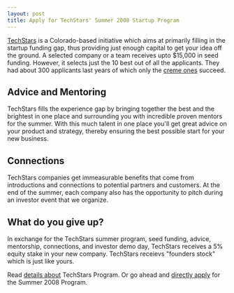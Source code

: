```yaml
---
layout: post
title: Apply for TechStars' Summer 2008 Startup Program
---
```


<a href="http://www.techstars.org/">TechStars</a> is a Colorado-based initiative which aims at primarily filling in the startup funding gap, thus providing just enough capital to get your idea off the ground. A selected company or a team receives upto $15,000 in seed funding. However, it selects just the 10 best out of all the applicants. They had about 300 applicants last years of which only the <a href="http://www.techstars.org/companies/">creme ones</a> succeed.

## Advice and Mentoring

TechStars fills the experience gap by bringing together the best and the brightest in one place and surrounding you with incredible proven mentors for the summer. With this much talent in one place you'll get great advice on your product and strategy, thereby ensuring the best possible start for your new business.

## Connections

TechStars companies get immeasurable benefits that come from introductions and connections to potential partners and customers. At the end of the summer, each company also has the opportunity to pitch during an investor event that we organize.

## What do you give up?

In exchange for the TechStars summer program, seed funding, advice, mentorship, connections, and investor demo day, TechStars receives a 5% equity stake in your new company. TechStars receievs "founders stock" which is just like yours.

Read <a href="http://www.techstars.org/details/">details about</a> TechStars Program.
Or go ahead and <a href="http://www.techstars.org/apply">directly apply</a> for the Summer 2008 Program.